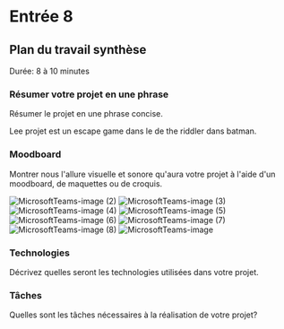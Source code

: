 # Entrée 8
## Plan du travail synthèse
Durée: 8 à 10 minutes

### Résumer votre projet en une phrase
Résumer le projet en une phrase concise. 

Lee projet est un escape game dans le de the riddler dans batman. 

### Moodboard
Montrer nous l'allure visuelle et sonore qu'aura votre projet à l'aide d'un moodboard, de maquettes ou de croquis. 

![MicrosoftTeams-image (2)](https://github.com/chaimachahed04/exempleJournalDeBord/assets/143821620/e454fc6e-a12f-4587-908e-4fbc3ebe963f)
![MicrosoftTeams-image (3)](https://github.com/chaimachahed04/exempleJournalDeBord/assets/143821620/fd123cc5-b2e1-4092-aeb4-5b940d28831a)
![MicrosoftTeams-image (4)](https://github.com/chaimachahed04/exempleJournalDeBord/assets/143821620/5d9b7e16-eae0-41a5-9d9a-4868baf6e075)
![MicrosoftTeams-image (5)](https://github.com/chaimachahed04/exempleJournalDeBord/assets/143821620/7440b399-9aeb-4089-88b9-cd23473bc610)
![MicrosoftTeams-image (6)](https://github.com/chaimachahed04/exempleJournalDeBord/assets/143821620/a1879b15-05cb-4c88-b959-49972657f249)
![MicrosoftTeams-image (7)](https://github.com/chaimachahed04/exempleJournalDeBord/assets/143821620/14903c2e-9495-4fc3-9858-af1e37e28903)
![MicrosoftTeams-image (8)](https://github.com/chaimachahed04/exempleJournalDeBord/assets/143821620/0433fc68-eb85-403d-a22a-a9344778c66f)
![MicrosoftTeams-image](https://github.com/chaimachahed04/exempleJournalDeBord/assets/143821620/d38320c0-2185-4a89-8038-6d695f124479)

### Technologies
Décrivez quelles seront les technologies utilisées dans votre projet. 





### Tâches
Quelles sont les tâches nécessaires à la réalisation de votre projet? 

